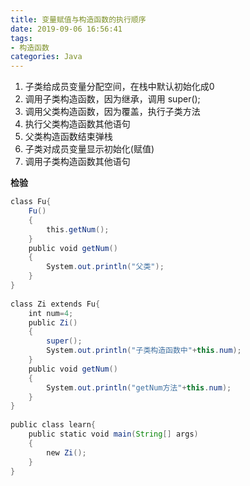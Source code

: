 ```yaml
---
title: 变量赋值与构造函数的执行顺序
date: 2019-09-06 16:56:41
tags:
- 构造函数
categories: Java
---
```

1. 子类给成员变量分配空间，在栈中默认初始化成0
2. 调用子类构造函数，因为继承，调用 super();
3. 调用父类构造函数，因为覆盖，执行子类方法
4. 执行父类构造函数其他语句
5. 父类构造函数结束弹栈
6. 子类对成员变量显示初始化(赋值)
7. 调用子类构造函数其他语句   

<!--more-->
**检验**
```java
class Fu{
    Fu()
    {
        this.getNum();
    }
    public void getNum()
    {
        System.out.println("父类");
    }
}
 
class Zi extends Fu{
    int num=4;
    public Zi()
    {
        super();
        System.out.println("子类构造函数中"+this.num);
    }
    public void getNum()
    {
        System.out.println("getNum方法"+this.num);
    }
}
 
public class learn{
    public static void main(String[] args)
    {
        new Zi();
    }
}
```
